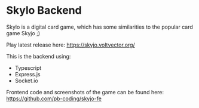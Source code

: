 # Skylo Backend

Skylo is a digital card game, which has some similarities to the popular card game Skyjo ;)

Play latest release here: https://skyjo.voltvector.org/

This is the backend using:
- Typescript
- Express.js
- Socket.io

Frontend code and screenshots of the game can be found here: https://github.com/pb-coding/skyjo-fe
